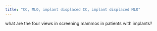 ```yaml
---
title: "CC, MLO, implant displaced CC, implant displaced MLO"
---
```

what are the four views in screening mammos in patients with implants?


